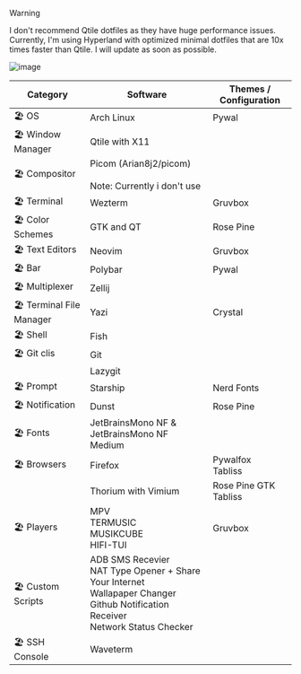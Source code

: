 > [!WARNING]  
> I don't recommend Qtile dotfiles as they have huge performance issues. Currently, I'm using Hyperland with optimized minimal dotfiles that are 10x times faster than Qtile. I will update as soon as possible.




![image](https://sachinsenal0x64.github.io/picx-images-hosting/2024-07-13-23-04_36.45hjwq4yj6.webp)


| Category                    | Software                                      | Themes / Configuration         |
|-----------------------------|-----------------------------------------------|--------------------------------|
| 🏖️ OS                       | Arch Linux                                    | Pywal                          |
| 🏖️ Window Manager           | Qtile  with X11                               |                                |
| 🏖️ Compositor               | Picom (Arian8j2/picom) <br><br> Note: Currently i don't use                    |                               
| 🏖️ Terminal                 | Wezterm                                       | Gruvbox                        |
| 🏖️ Color Schemes            | GTK and QT                                    | Rose Pine                      |
| 🏖️ Text Editors             | Neovim                                        | Gruvbox                        |
| 🏖️ Bar                      | Polybar                                       | Pywal                          |
| 🏖️ Multiplexer              | Zellij                                        |                                |
| 🏖️ Terminal File Manager    | Yazi                                          | Crystal                        |
| 🏖️ Shell                    | Fish                                          |                                |
| 🏖️ Git clis                 | Git                                           |                                |
|                             | Lazygit                                       |                                |
| 🏖️ Prompt                   | Starship                                      | Nerd Fonts                     |
| 🏖️ Notification             | Dunst                                         | Rose Pine                      |
| 🏖️ Fonts                    | JetBrainsMono NF & JetBrainsMono NF Medium    |                                |
| 🏖️ Browsers                 | Firefox                                       | Pywalfox <br> Tabliss          |
|                             | Thorium with Vimium                           | Rose Pine GTK <br> Tabliss     |
| 🏖️ Players                  | MPV <br> TERMUSIC <br> MUSIKCUBE <br> HIFI-TUI| Gruvbox                        |
| 🏖️ Custom Scripts           | ADB SMS Recevier <br> NAT Type Opener + Share Your Internet <br> Wallapaper Changer <br> Github Notification Receiver <br>  Network Status Checker | |
| 🏖️ SSH Console              | Waveterm                                      |                                |
